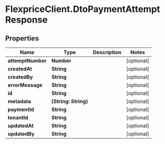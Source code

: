 # FlexpriceClient.DtoPaymentAttemptResponse

## Properties

Name | Type | Description | Notes
------------ | ------------- | ------------- | -------------
**attemptNumber** | **Number** |  | [optional] 
**createdAt** | **String** |  | [optional] 
**createdBy** | **String** |  | [optional] 
**errorMessage** | **String** |  | [optional] 
**id** | **String** |  | [optional] 
**metadata** | **{String: String}** |  | [optional] 
**paymentId** | **String** |  | [optional] 
**tenantId** | **String** |  | [optional] 
**updatedAt** | **String** |  | [optional] 
**updatedBy** | **String** |  | [optional] 


